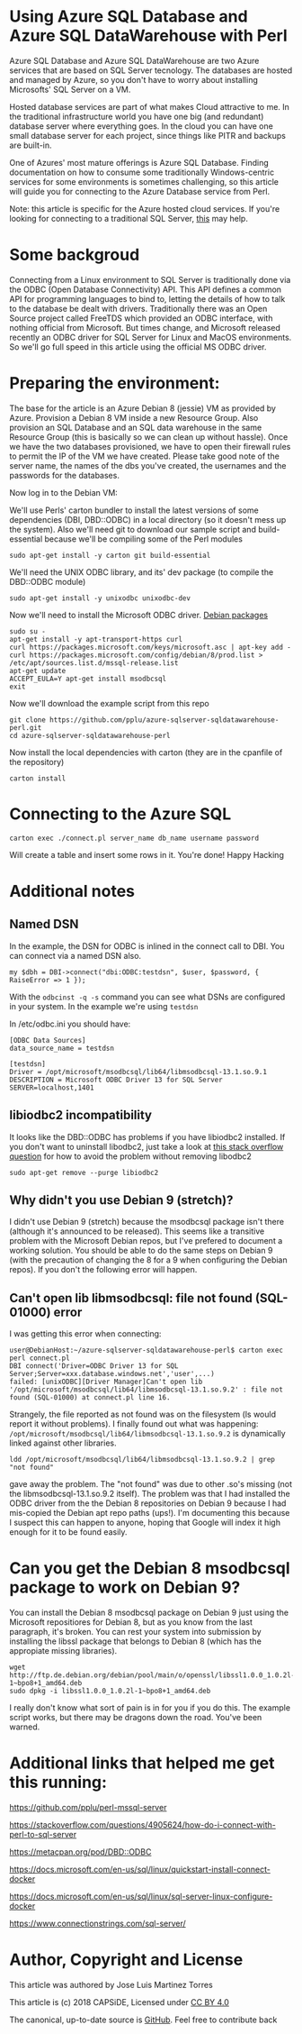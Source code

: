 # Using Azure SQL Database and Azure SQL DataWarehouse with Perl

Azure SQL Database and Azure SQL DataWarehouse are two Azure services that are
based on SQL Server tecnology. The databases are hosted and managed by Azure, 
so you don't have to worry about installing Microsofts' SQL Server on a VM.

Hosted database services are part of what makes Cloud attractive to me. In the
traditional infrastructure world you have one big (and redundant) database server
where everything goes. In the cloud you can have one small database server for each
project, since things like PITR and backups are built-in. 

One of Azures' most mature offerings is Azure SQL Database. Finding documentation
on how to consume some traditionally Windows-centric services for some environments
is sometimes challenging, so this article will guide you for connecting to the 
Azure Database service from Perl.

Note: this article is specific for the Azure hosted cloud services. If you're looking
for connecting to a traditional SQL Server, [this](https://github.com/pplu/perl-mssql-server)
may help.

# Some backgroud

Connecting from a Linux environment to SQL Server is traditionally done via the ODBC (Open
Database Connectivity) API. This API defines a common API for programming languages to bind
to, letting the details of how to talk to the database be dealt with drivers. Traditionally
there was an Open Source project called FreeTDS which provided an ODBC interface, with nothing
official from Microsoft. But times change, and Microsoft released recently an ODBC driver for SQL
Server for Linux and MacOS environments. So we'll go full speed in this article using the
official MS ODBC driver.

# Preparing the environment:

The base for the article is an Azure Debian 8 (jessie) VM as provided by Azure. Provision a Debian 8
VM inside a new Resource Group. Also provision an SQL Database and an SQL data warehouse in
the same Resource Group (this is basically so we can clean up without hassle). Once we have
the two databases provisioned, we have to open their firewall rules to permit the IP of the
VM we have created. Please take good note of the server name, the names of the dbs you've created,
the usernames and the passwords for the databases.

Now log in to the Debian VM:

We'll use Perls' carton bundler to install the latest versions of some dependencies (DBI, DBD::ODBC) in a local directory (so it doesn't mess up the system). Also we'll need git to download our sample script and build-essential because we'll be compiling some of the Perl modules
```
sudo apt-get install -y carton git build-essential
```

We'll need the UNIX ODBC library, and its' dev package (to compile the DBD::ODBC module)
```
sudo apt-get install -y unixodbc unixodbc-dev
```

Now we'll need to install the Microsoft ODBC driver. [Debian packages](https://docs.microsoft.com/es-es/sql/connect/odbc/linux-mac/installing-the-microsoft-odbc-driver-for-sql-server)

```
sudo su -
apt-get install -y apt-transport-https curl
curl https://packages.microsoft.com/keys/microsoft.asc | apt-key add -
curl https://packages.microsoft.com/config/debian/8/prod.list > /etc/apt/sources.list.d/mssql-release.list
apt-get update
ACCEPT_EULA=Y apt-get install msodbcsql
exit
```

Now we'll download the example script from this repo
```
git clone https://github.com/pplu/azure-sqlserver-sqldatawarehouse-perl.git
cd azure-sqlserver-sqldatawarehouse-perl
```
Now install the local dependencies with carton (they are in the cpanfile of the repository)
```
carton install
```

# Connecting to the Azure SQL

```
carton exec ./connect.pl server_name db_name username password
```
Will create a table and insert some rows in it. You're done! Happy Hacking

# Additional notes

## Named DSN

In the example, the DSN for ODBC is inlined in the connect call to DBI. You can connect via a named DSN also.

```
my $dbh = DBI->connect("dbi:ODBC:testdsn", $user, $password, { RaiseError => 1 });
```

With the `odbcinst -q -s` command you can see what DSNs are configured in your system. In the example we're using `testdsn`

In /etc/odbc.ini you should have:

```
[ODBC Data Sources]
data_source_name = testdsn

[testdsn]
Driver = /opt/microsoft/msodbcsql/lib64/libmsodbcsql-13.1.so.9.1
DESCRIPTION = Microsoft ODBC Driver 13 for SQL Server
SERVER=localhost,1401
```

## libiodbc2 incompatibility
 
It looks like the DBD::ODBC has problems if you have libiodbc2 installed.
If you don't want to uninstall libodbc2, just take a look at 
[this stack overflow question](https://stackoverflow.com/questions/11354288/undefined-symbol-sqlallochandle-using-perl-on-ubuntu) for how to avoid the problem without removing libodbc2

```
sudo apt-get remove --purge libiodbc2
```

## Why didn't you use Debian 9 (stretch)?

I didn't use Debian 9 (stretch) because the msodbcsql package isn't there (although it's
announced to be released). This seems like a transitive problem with the Microsoft Debian 
repos, but I've prefered to document a working solution. You should be able to do the 
same steps on Debian 9 (with the precaution of changing the 8 for a 9 when configuring the Debian repos).
If you don't the following error will happen.


## Can't open lib libmsodbcsql: file not found (SQL-01000) error

I was getting this error when connecting:

```
user@DebianHost:~/azure-sqlserver-sqldatawarehouse-perl$ carton exec perl connect.pl
DBI connect('Driver=ODBC Driver 13 for SQL Server;Server=xxx.database.windows.net','user',...)
failed: [unixODBC][Driver Manager]Can't open lib '/opt/microsoft/msodbcsql/lib64/libmsodbcsql-13.1.so.9.2' : file not found (SQL-01000) at connect.pl line 16.
```

Strangely, the file reported as not found was on the filesystem (ls would report it without problems).
I finally found out what was happening: `/opt/microsoft/msodbcsql/lib64/libmsodbcsql-13.1.so.9.2` is 
dynamically linked against other libraries.

```
ldd /opt/microsoft/msodbcsql/lib64/libmsodbcsql-13.1.so.9.2 | grep "not found"
```

gave away the problem. The "not found" was due to other .so's missing (not the 
libmsodbcsql-13.1.so.9.2 itself). The problem was that I had installed the ODBC driver 
from the the Debian 8 repositories on Debian 9 because I had mis-copied the Debian 
apt repo paths (ups!). I'm documenting this because I suspect this can happen to anyone, 
hoping that Google will index it high enough for it to be found easily.

# Can you get the Debian 8 msodbcsql package to work on Debian 9?

You can install the Debian 8 msodbcsql package on Debian 9 just using the Microsoft repositiores
for Debian 8, but as you know from the last paragraph, it's broken.
You can rest your system into submission by installing the libssl package that belongs to Debian 8
(which has the appropiate missing libraries).

```
wget http://ftp.de.debian.org/debian/pool/main/o/openssl/libssl1.0.0_1.0.2l-1~bpo8+1_amd64.deb
sudo dpkg -i libssl1.0.0_1.0.2l-1~bpo8+1_amd64.deb
```

I really don't know what sort of pain is in for you if you do this. The example script works,
but there may be dragons down the road. You've been warned.

# Additional links that helped me get this running:

https://github.com/pplu/perl-mssql-server

https://stackoverflow.com/questions/4905624/how-do-i-connect-with-perl-to-sql-server

https://metacpan.org/pod/DBD::ODBC

https://docs.microsoft.com/en-us/sql/linux/quickstart-install-connect-docker

https://docs.microsoft.com/en-us/sql/linux/sql-server-linux-configure-docker

https://www.connectionstrings.com/sql-server/

# Author, Copyright and License

This article was authored by Jose Luis Martinez Torres

This article is (c) 2018 CAPSiDE, Licensed under [CC BY 4.0](https://creativecommons.org/licenses/by/4.0/)

The canonical, up-to-date source is [GitHub](https://github.com/pplu/azure-sqlserver-sqldatawarehouse-perl). Feel free to contribute back

